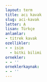 ```yaml
---
layout: term
title: acı kavak
slug: aci-kavak
letter: A
lisan: Türkçe
anlamlar:
- titrek kavak
ozellikler:
- - isim
  - bitki bilimi
ornekler:
- - ''
orneklerkaynak:
- - ''
---
```

